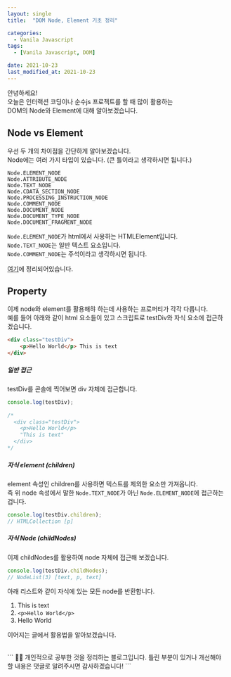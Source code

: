 ```yaml
---
layout: single
title:  "DOM Node, Element 기초 정리"

categories:
  - Vanila Javascript
tags: 
  - [Vanila Javascript, DOM]

date: 2021-10-23
last_modified_at: 2021-10-23
---
```


안녕하세요!           
오늘은 인터랙션 코딩이나 순수js 프로젝트를 할 때 많이 활용하는           
DOM의 Node와 Element에 대해 알아보겠습니다.           

## Node vs Element 
우선 두 개의 차이점을 간단하게 알아보겠습니다.           
Node에는 여러 가지 타입이 있습니다. (큰 틀이라고 생각하시면 됩니다.)           
```
Node.ELEMENT_NODE
Node.ATTRIBUTE_NODE	
Node.TEXT_NODE
Node.CDATA_SECTION_NODE
Node.PROCESSING_INSTRUCTION_NODE
Node.COMMENT_NODE	
Node.DOCUMENT_NODE	
Node.DOCUMENT_TYPE_NODE	
Node.DOCUMENT_FRAGMENT_NODE	
```

`Node.ELEMENT_NODE`가 html에서 사용하는 HTMLElement입니다.       
`Node.TEXT_NODE`는 일반 텍스트 요소입니다.                  
`Node.COMMENT_NODE`는 주석이라고 생각하시면 됩니다.           

[여기](https://developer.mozilla.org/en-US/docs/Web/API/Node/nodeType)에 정리되어있습니다.           
           

## Property
이제 node와 element를 활용해햐 하는데 사용하는 프로퍼티가 각각 다릅니다.               
예를 들어 아래와 같이 html 요소들이 있고 스크립트로 testDiv와 자식 요소에 접근하겠습니다.                 
```html
<div class="testDiv">
    <p>Hello World</p> This is text
</div>
```


##### 일반 접근
testDiv를 콘솔에 찍어보면 div 자체에 접근합니다.              
```javascript
console.log(testDiv);
 
/*
  <div class="testDiv">
    <p>Hello World</p>
    "This is text"
  </div>
*/
```


##### 자식 element (children)
element 속성인 children를 사용하면 텍스트를 제외한 요소만 가져옵니다.             
즉 위 node 속성에서 말한 `Node.TEXT_NODE`가 아닌 `Node.ELEMENT_NODE`에 접근하는 겁니다.          
```javascript
console.log(testDiv.children);
// HTMLCollection [p]
```


##### 자식 Node (childNodes)
이제 childNodes를 활용하여 node 자체에 접근해 보겠습니다.
```javascript
console.log(testDiv.childNodes);
// NodeList(3) [text, p, text]
```
아래 리스트와 같이 자식에 있는 모든 node를 반환합니다.
1. This is text
2. `<p>Hello World</p>`
3. Hello World

이어지는 글에서 활용법을 알아보겠습니다.







<br />
```
    🤔🤔
  개인적으로 공부한 것을 정리하는 블로그입니다.
  틀린 부분이 있거나 개선해야 할 내용은 댓글로 알려주시면 감사하겠습니다!
```